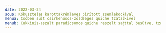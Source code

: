 ```yaml
---
date: 2022-03-24
soup: Kókusztejes karottakrémleves pirított zsemlekockával
menua: Csőben sült csirkehúsos-zöldséges quiche tzatzikivel
menub: Cukkinis-aszalt paradicsomos quiche reszelt sajttal besütve, tzatzikivel
---
```

